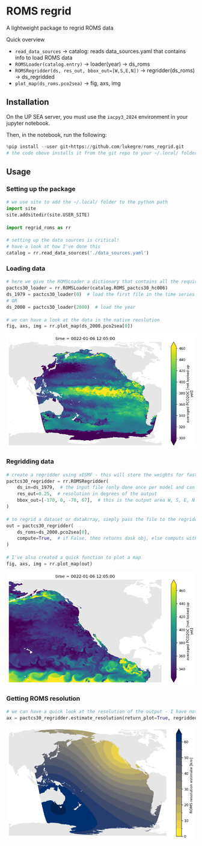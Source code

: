# ROMS regrid

A lightweight package to regrid ROMS data

Quick overview

- `read_data_sources` -> catalog: reads data_sources.yaml that contains info to load ROMS data
- `ROMSLoader(catalog.entry)` -> loader(year) -> ds_roms
- `ROMSRegridder(ds, res_out, bbox_out=[W,S,E,N])` -> regridder(ds_roms) -> ds_regridded
- `plot_map(ds_roms.pco2sea)` -> fig, axs, img 

## Installation

On the UP SEA server, you must use the `iacpy3_2024` environment in your jupyter notebook.

Then, in the notebook, run the following:

```python
%pip install --user git+https://github.com/lukegre/roms_regrid.git
# the code obove installs it from the git repo to your ~/.local/ folder
```

## Usage

### Setting up the package
```python
# we use site to add the ~/.local/ folder to the python path
import site
site.addsitedir(site.USER_SITE)

import regrid_roms as rr

# setting up the data sources is critical! 
# have a look at how I've done this 
catalog = rr.read_data_sources('./data_sources.yaml')
```

### Loading data
```python
# here we give the ROMSLoader a dictionary that contains all the required info loaded from the yaml file
pactcs30_loader = rr.ROMSLoader(catalog.ROMS_pactcs30_hc006)
ds_1979 = pactcs30_loader(0)  # load the first file in the time series
# OR
ds_2000 = pactcs30_loader(2000)  # load the year

# we can have a look at the data in the native reoslution
fig, axs, img = rr.plot_map(ds_2000.pco2sea[0])
```

![png](docs/img/output_5_0.png)
    
### Regridding data
```python
# create a regridder using xESMF - this will store the weights for faster computation later
pactcs30_regridder = rr.ROMSRegridder(
    ds_in=ds_1979,  # the input file (only done once per model and can be reused for different years from that model)
    res_out=0.25,  # resolution in degrees of the output
    bbox_out=[-170, 0, -70, 67],  # this is the output area W, S, E, N
)

# to regrid a dataset or dataArray, simply pass the file to the regridder
out = pactcs30_regridder(
    ds_roms=ds_2000.pco2sea[0], 
    compute=True,  # if False, then returns dask obj, else computs with progressbar
)

# I've also created a quick function to plot a map
fig, axs, img = rr.plot_map(out)
```


    
![png](docs/img/output_9_0.png)
    

### Getting ROMS resolution 
```python
# we can have a quick look at the resolution of the output - I have not checked that this works
ax = pactcs30_regridder.estimate_resolution(return_plot=True, regridded=False)
```

![png](docs/img/output_7_0.png)
    
